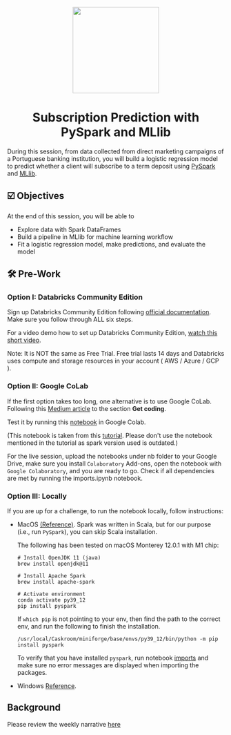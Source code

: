 <p align = "center" draggable=”false” ><img src="https://user-images.githubusercontent.com/37101144/161836199-fdb0219d-0361-4988-bf26-48b0fad160a3.png"
     width="200px"
     height="auto"/>
</p>

# <h1 align="center" id="heading">Subscription Prediction with PySpark and MLlib</h1>
During this session, from data collected from direct marketing campaigns of a Portuguese banking institution, you will build a logistic regression model to predict whether a client will subscribe to a term deposit using [PySpark](https://databricks.com/glossary/pyspark) and [MLlib](https://spark.apache.org/docs/latest/ml-guide.html).

## ☑️ Objectives
At the end of this session, you will be able to 

- Explore data with Spark DataFrames 
- Build a pipeline in MLlib for machine learning workflow
- Fit a logistic regression model, make predictions, and evaluate the model

## :hammer_and_wrench: Pre-Work
### Option I: Databricks Community Edition
Sign up Databricks Community Edition following [official documentation](https://docs.databricks.com/getting-started/community-edition.html). Make sure you follow through ALL six steps. 

For a video demo how to set up Databricks Community Edition, [watch this short video](https://www.youtube.com/watch?v=x3n0bixfP_4&feature=youtu.be&ab_channel=FourthBrainAI). 

Note: It is NOT the same as Free Trial. Free trial lasts 14 days and Databricks uses compute and storage resources in your account ( AWS / Azure / GCP ).

### Option II: Google CoLab
If the first option takes too long, one alternative is to use Google CoLab. Following this [Medium article](https://towardsdatascience.com/getting-started-with-google-colab-f2fff97f594c) to the section **Get coding**. 

Test it by running this [notebook](https://colab.research.google.com/drive/1u6gYTJ_5dZOudWpkQNXmpk9xdbyoNPbG?usp=sharing) in Google Colab.


(This notebook is taken from this [tutorial](https://colab.research.google.com/github/asifahmed90/pyspark-ML-in-Colab/blob/master/PySpark_Regression_Analysis.ipynb#scrollTo=lh5NCoc8fsSO). Please don't use the notebook mentioned in the tutorial as spark version used is outdated.)


For the live session, upload the notebooks under nb folder to your Google Drive, make sure you install `Colaboratory` Add-ons, open the notebook with `Google Colaboratory`, and you are ready to go. Check if all dependencies are met by running the imports.ipynb notebook.

### Option III: Locally
If you are up for a challenge, to run the notebook locally, follow instructions: 
 
- MacOS [(Reference)](https://sparkbyexamples.com/pyspark/how-to-install-pyspark-on-mac/). Spark was written in Scala, but for our purpose (i.e., run `PySpark`), you can skip Scala installation. 

    The following has been tested on macOS Monterey 12.0.1 with M1 chip:
    ```
    # Install OpenJDK 11 (java)
    brew install openjdk@11

    # Install Apache Spark
    brew install apache-spark

    # Activate environment
    conda activate py39_12
    pip install pyspark 
    ```

    If `which pip` is not pointing to your env, then find the path to the correct env, and run the following to finish the installation.
    ```
    /usr/local/Caskroom/miniforge/base/envs/py39_12/bin/python -m pip install pyspark 
    ```

    To verify that you have installed `pyspark`, run notebook [imports](nb/imports.ipynb) and make sure no error messages are displayed when importing the packages. 

- Windows [Reference](https://sparkbyexamples.com/pyspark/how-to-install-and-run-pyspark-on-windows/). 

## Background
Please review the weekly narrative [here](https://www.notion.so/Week-5-Big-Data-and-AI-76bc0670bbe5431d90efab0d137716f3)
